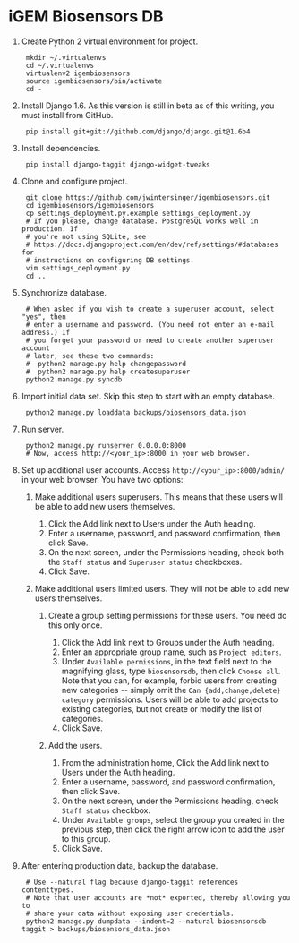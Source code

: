 iGEM Biosensors DB
==================

1. Create Python 2 virtual environment for project.

        mkdir ~/.virtualenvs
        cd ~/.virtualenvs
        virtualenv2 igembiosensors
        source igembiosensors/bin/activate
        cd -

2. Install Django 1.6. As this version is still in beta as of this writing, you must install from GitHub.

        pip install git+git://github.com/django/django.git@1.6b4

3. Install dependencies.

        pip install django-taggit django-widget-tweaks

4. Clone and configure project.

        git clone https://github.com/jwintersinger/igembiosensors.git
        cd igembiosensors/igembiosensors
        cp settings_deployment.py.example settings_deployment.py
        # If you please, change database. PostgreSQL works well in production. If
        # you're not using SQLite, see
        # https://docs.djangoproject.com/en/dev/ref/settings/#databases for
        # instructions on configuring DB settings.
        vim settings_deployment.py
        cd ..
        
5. Synchronize database.
        
        # When asked if you wish to create a superuser account, select "yes", then
        # enter a username and password. (You need not enter an e-mail address.) If
        # you forget your password or need to create another superuser account
        # later, see these two commands:
        #  python2 manage.py help changepassword
        #  python2 manage.py help createsuperuser
        python2 manage.py syncdb

6. Import initial data set. Skip this step to start with an empty database.

        python2 manage.py loaddata backups/biosensors_data.json
        
7. Run server.
        
        python2 manage.py runserver 0.0.0.0:8000
        # Now, access http://<your_ip>:8000 in your web browser.
        
8. Set up additional user accounts. Access `http://<your_ip>:8000/admin/` in your web browser. You have two options:
    1. Make additional users superusers. This means that these users will be able to add new users themselves.
        1. Click the Add link next to Users under the Auth heading.
        2. Enter a username, password, and password confirmation, then click Save.
        3. On the next screen, under the Permissions heading, check both the `Staff status` and `Superuser status` checkboxes.
        4. Click Save.

    2. Make additional users limited users. They will not be able to add new users themselves.
        1. Create a group setting permissions for these users. You need do this only once.
            1. Click the Add link next to Groups under the Auth heading.
            2. Enter an appropriate group name, such as `Project editors`.
            3. Under `Available permissions`, in the text field next to the
               magnifying glass, type `biosensorsdb`, then click `Choose all`.
               Note that you  can, for example, forbid users from creating new
               categories -- simply omit the `Can {add,change,delete} category`
               permissions. Users will be able to add projects to existing
               categories, but not create or modify the list of categories.
            4. Click Save.

        2. Add the users.
            1. From the administration home, Click the Add link next to Users under the Auth heading.
            2. Enter a username, password, and password confirmation, then click Save.
            3. On the next screen, under the Permissions heading, check `Staff status` checkbox.
            4. Under `Available groups`, select the group you created in the
               previous step, then click the right arrow icon to add the user to
               this group.
            5. Click Save.

9. After entering production data, backup the database.

        # Use --natural flag because django-taggit references contenttypes.
        # Note that user accounts are *not* exported, thereby allowing you to
        # share your data without exposing user credentials.
        python2 manage.py dumpdata --indent=2 --natural biosensorsdb taggit > backups/biosensors_data.json
